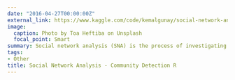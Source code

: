 ```yaml
---
date: "2016-04-27T00:00:00Z"
external_link: https://www.kaggle.com/code/kemalgunay/social-network-analysis-community-detection-r
image:
  caption: Photo by Toa Heftiba on Unsplash
  focal_point: Smart
summary: Social network analysis (SNA) is the process of investigating social structures through the use of networks and graph theory. It characterizes networked structures in terms of nodes (individual actors, people, or things within the network) and the ties, edges, or links (relationships or interactions) that connect them.
tags:
- Other
title: Social Network Analysis - Community Detection R
---
```


